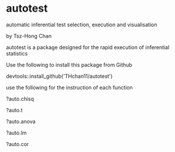 # autotest
automatic inferential test selection, execution and visualisation 

by Tsz-Hong Chan

autotest is a package designed for the rapid execution of inferential statistics 

Use the following to install this package from Github


devtools::install_github('THchan11/autotest')


use the following for the instruction of each function


?auto.chisq

?auto.t

?auto.anova

?auto.lm

?auto.cor
